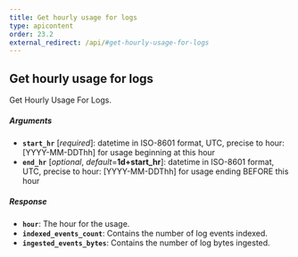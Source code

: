 ```yaml
---
title: Get hourly usage for logs
type: apicontent
order: 23.2
external_redirect: /api/#get-hourly-usage-for-logs
---
```


## Get hourly usage for logs

Get Hourly Usage For Logs.

##### Arguments
* **`start_hr`** [*required*]:
    datetime in ISO-8601 format, UTC, precise to hour: [YYYY-MM-DDThh] for usage beginning at this hour
* **`end_hr`** [*optional*, *default*=**1d+start_hr**]:
    datetime in ISO-8601 format, UTC, precise to hour: [YYYY-MM-DDThh] for usage ending BEFORE this hour

##### Response

* **`hour`**:
    The hour for the usage.
* **`indexed_events_count`**:
    Contains the number of log events indexed.
* **`ingested_events_bytes`**:
    Contains the number of log bytes ingested.

